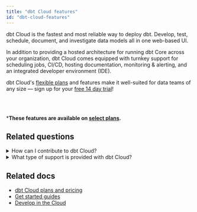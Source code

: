 ```yaml
---
title: "dbt Cloud features"
id: "dbt-cloud-features"
---
```


dbt Cloud is the fastest and most reliable way to deploy dbt. Develop, test, schedule, document, and investigate data models all in one web-based UI. 

In addition to providing a hosted architecture for running dbt Core across your organization, dbt Cloud comes equipped with turnkey support for scheduling jobs, CI/CD, hosting documentation, monitoring & alerting, and an integrated developer environment (IDE).

dbt Cloud's [flexible plans](https://www.getdbt.com/pricing/) and features make it well-suited for data teams of any size &mdash; sign up for your [free 14 day trial](https://www.getdbt.com/signup/)! <br></br>


<div className="grid--2-col">

<Card
    title="dbt Cloud IDE"
    body="The IDE is the easiest and most efficient way to develop dbt models, allowing you to build, test, run, and version control your dbt projects directly from your browser."
link="/docs/get-started/develop-in-the-cloud"
    icon="pencil-paper"/>

<Card
    title="Manage Environments"
    body="Set up and manage separate production and development environments in dbt Cloud to help engineers develop and test code more efficiently, without impacting users or data."
    link="/docs/collaborate/environments"
    icon="pencil-paper"/>

  <Card
    title="Schedule and run dbt jobs"
    body="Set up custom schedules to run your production jobs. Schedule jobs by day of the week, time of day, or a recurring interval. Decrease operating costs by using webhooks to trigger CI jobs and the API to start jobs."
    link="/docs/get-started/getting-started/building-your-first-project/schedule-a-job"
    icon="pencil-paper"/>

  <Card
    title="Notifications"
    body="Set up and customize job notifications in dbt Cloud to receive email or slack alerts when a job run succeeds, fails, or is cancelled. Notifications alert the right people when something goes wrong instead of waiting for a user to report it."
    link="/docs/deploy/job-notifications"
    icon="pencil-paper"/>    
    
   <Card
    title="Host & share documentation"
    body="dbt Cloud hosts and authorizes access to dbt project documentation, allowing you to generate data documentation on a schedule for your project. Invite teammates to dbt Cloud to collaborate and share your project's documentation."
    link="/docs/collaborate/build-and-view-your-docs"
    icon="pencil-paper"/>    

   <Card
    title="Democratize access to logs"
    body="dbt Cloud makes it easy to view and download in-progress and historical logs for your dbt runs, making it easy for anyone on the team to debug errors more efficiently."
    link="/docs/get-started/develop-in-the-cloud#build-compile-and-run-projects"
    icon="pencil-paper"/>      

   <Card
    title="Supports GitHub, GitLab, AzureDevOPs"
    body="Seamlessly connect your git account to dbt Cloud and provide another layer of security to dbt Cloud. Import new repositories, trigger continuous integration, clone repos using HTTPS, and more!"
    link="/docs/collaborate/git/connect-github"
    icon="pencil-paper"/>  

   <Card
    title="Enable Continuous Integration"
    body="Configure dbt Cloud to run your dbt projects in a temporary schema when new commits are pushed to open pull requests. This build-on-PR functionality is a great way to catch bugs before deploying to production, and an essential tool in any analyst's belt."
    link="/docs/deploy/cloud-ci-job"
    icon="pencil-paper"/>  

   <Card
    title="Security"
    body="Manage risk with SOC-2 compliance, CI/CD deployment, RBAC, and ELT architecture."
    link="https://www.getdbt.com/security/"
    icon="pencil-paper"/>  

   <Card
    title="dbt Semantic Layer*"
    body="Use the dbt Semantic Layer to define metrics alongside your dbt models and query them from any integrated analytics tool. Get the same answers everywhere, every time."
    link="/docs/use-dbt-semantic-layer/dbt-semantic-layer"
    icon="pencil-paper"/>  

   <Card
    title="Metadata API*"
    body="Use the Metadata API to enhance your workflow and run ad-hoc queries, browse schema, or query the dbt Semantic Layer. dbt Cloud serves a GraphQL API, which supports arbitrary queries."
    link="/docs/dbt-cloud-apis/metadata-api"
    icon="pencil-paper"/> 


<Card
    title="Model timing dashboard*"
    body="The Model timing dashboard visualizes and lets you explore your run and surface model bottlenecks. The dashboard shows model info, order, and run time for each job completed. The display only appears for successfully completed jobs, and the top 1% of model times are highlighted. Access the dashboard on the Run Overview page in dbt Cloud."
    link="/docs/dbt-versions/release-notes/January-2022/model-timing-more"
    icon="pencil-paper"/> 
</div> <br />

 ***These features are available on [select plans](https://www.getdbt.com/pricing/).**

## Related questions

<details>
  <summary>How can I contribute to dbt Cloud?</summary>
  <div>
    <div>Anyone can contribute to the dbt project. And whether it's a dbt package, a plugin, dbt-core, or this documentation site, contributing to the open source code that supports the dbt ecosystem is a great way to level yourself up as a developer, and give back to the community. See <a href="https://docs.getdbt.com/community/resources/oss-expectations">Contributing</a> for details on what to expect when contributing to the dbt open source software (OSS). </div>
  </div>
</details>
<details>
  <summary>What type of support is provided with dbt Cloud?</summary>
  <div>
    <div>The global dbt Support team is available to dbt Cloud customers by email or in-product live chat. Developer and Team accounts offer 24x5 support, while Enterprise customers have priority access and options for custom coverage. <br></br><br></br>Additionally, Enterprise plan customers receive implementation assistance, dedicated account management, and a dbt Labs Security and Legal review. <br></br><br></br> If you have project-related or modeling questions, review <a href="https://docs.getdbt.com/docs/dbt-cloud/cloud-dbt-cloud-support">our Support page</a> or <a href="http://getdbt.slack.com/">dbt Community Slack</a> to get help as well. </div>
  </div>
</details>


## Related docs

- [dbt Cloud plans and pricing](https://www.getdbt.com/pricing/)
- [Get started guides](/docs/get-started/getting-started/set-up-dbt-cloud)
- [Develop in the Cloud](/docs/get-started/develop-in-the-cloud)
